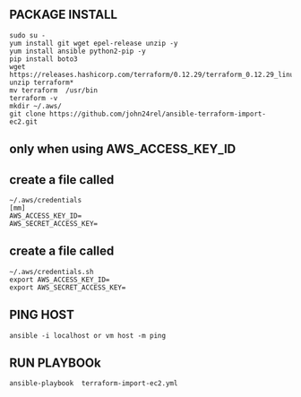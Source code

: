 ## PACKAGE INSTALL
```
sudo su -
yum install git wget epel-release unzip -y
yum install ansible python2-pip -y
pip install boto3
wget https://releases.hashicorp.com/terraform/0.12.29/terraform_0.12.29_linux_amd64.zip
unzip terraform*
mv terraform  /usr/bin
terraform -v
mkdir ~/.aws/
git clone https://github.com/john24rel/ansible-terraform-import-ec2.git
```
## only when using AWS_ACCESS_KEY_ID
## create a file called 
```
~/.aws/credentials
[mm]
AWS_ACCESS_KEY_ID=
AWS_SECRET_ACCESS_KEY=
```
## create a file called
```
~/.aws/credentials.sh
export AWS_ACCESS_KEY_ID=
export AWS_SECRET_ACCESS_KEY=
```
## PING HOST
```
ansible -i localhost or vm host -m ping
```
## RUN PLAYBOOk
```
ansible-playbook  terraform-import-ec2.yml 
```


